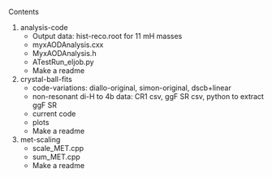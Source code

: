Contents

1. analysis-code
    - Output data: hist-reco.root for 11 mH masses
    - myxAODAnalysis.cxx
    - MyxAODAnalysis.h
    - ATestRun_eljob.py
    - Make a readme
2. crystal-ball-fits
    - code-variations: diallo-original, simon-original, dscb+linear
    - non-resonant di-H to 4b data: CR1 csv, ggF SR csv, python to extract ggF SR
    - current code
    - plots
    - Make a readme
3. met-scaling
    - scale_MET.cpp
    - sum_MET.cpp
    - Make a readme
